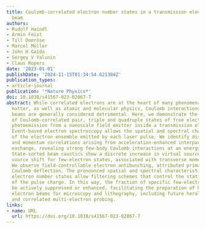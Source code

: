```yaml
---
title: Coulomb-correlated electron number states in a transmission electron microscope
  beam
authors:
- Rudolf Haindl
- Armin Feist
- Till Domröse
- Marcel Möller
- John H Gaida
- Sergey V Yalunin
- Claus Ropers
date: '2023-01-01'
publishDate: '2024-11-15T01:34:54.621304Z'
publication_types:
- article-journal
publication: '*Nature Physics*'
doi: 10.1038/s41567-023-02067-7
abstract: While correlated electrons are at the heart of many phenomena in condensed
  matter, as well as atomic and molecular physics, Coulomb interactions in free-electron
  beams are generally considered detrimental. Here, we demonstrate the generation
  of Coulomb-correlated pair, triple and quadruple states of free electrons by femtosecond
  photoemission from a nanoscale field emitter inside a transmission electron microscope.
  Event-based electron spectroscopy allows the spatial and spectral characterization
  of the electron ensemble emitted by each laser pulse. We identify distinctive energy
  and momentum correlations arising from acceleration-enhanced interparticle energy
  exchange, revealing strong few-body Coulomb interactions at an energy scale of 2 eV.
  State-sorted beam caustics show a discrete increase in virtual source size and longitudinal
  source shift for few-electron states, associated with transverse momentum correlations.
  We observe field-controllable electron antibunching, attributed primarily to transverse
  Coulomb deflection. The pronounced spatial and spectral characteristics of these
  electron number states allow filtering schemes that control the statistical distribution
  of the pulse charge. In this way, the fraction of specific few-electron states can
  be actively suppressed or enhanced, facilitating the preparation of highly non-Poissonian
  electron beams for microscopy and lithography, including future heralding schemes
  and correlated multi-electron probing.
links:
- name: URL
  url: https://doi.org/10.1038/s41567-023-02067-7
---
```

